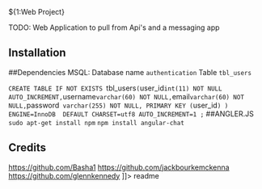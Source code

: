 <snippet>
  <content><![CDATA[

# ${1:Web Project}

TODO: Web Application to pull from Api's and a messaging app

## Installation

##Dependencies
MSQL:
Database name `authentication`
Table `tbl_users`


`CREATE TABLE IF NOT EXISTS `tbl_users` (
  `user_id` int(11) NOT NULL AUTO_INCREMENT,
  `username` varchar(60) NOT NULL,
  `email` varchar(60) NOT NULL,
  `password` varchar(255) NOT NULL,
  PRIMARY KEY (`user_id`)
) ENGINE=InnoDB  DEFAULT CHARSET=utf8 AUTO_INCREMENT=1 ;`
##ANGLER.JS 
`sudo apt-get install npm`
`npm install angular-chat`


## Credits
https://github.com/Basha1
https://github.com/jackbourkemckenna
https://github.com/glennkennedy
]]></content>
  <tabTrigger>readme</tabTrigger>
</snippet>
